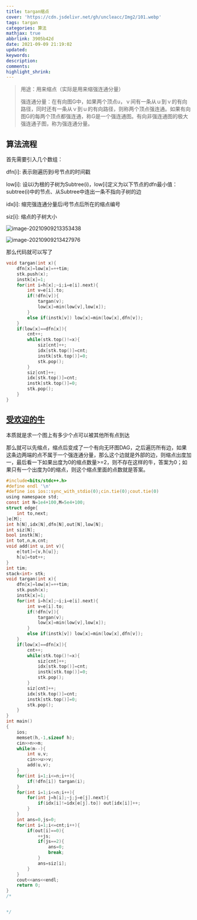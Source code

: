```yaml
---
title: targan缩点
cover: 'https://cdn.jsdelivr.net/gh/uncleacc/Img2/101.webp'
tags: targan
categories: 算法
mathjax: true
abbrlink: 3905b42d
date: 2021-09-09 21:19:02
updated:
keywords:
description:
comments:
highlight_shrink:
---
```


 >

> 用途：用来缩点（实际是用来缩强连通分量）
>
> 强连通分量：在有向图G中，如果两个顶点u，ｖ间有一条从ｕ到ｖ的有向路径，同时还有一条从ｖ到ｕ的有向路径，则称两个顶点强连通。如果有向图G的每两个顶点都强连通，称G是一个强连通图。有向非强连通图的极大强连通子图，称为强连通分量。

## 算法流程

首先需要引入几个数组：

dfn\[i]: 表示刚遍历到i号节点的时间戳

low\[i]: 设以i为根的子树为Subtree(i)，low\[i]定义为以下节点的dfn最小值：subtree(i)中的节点、从Subtree中连出一条不指向子树的边

idx[i]: 缩完强连通分量后i号节点后所在的缩点编号

siz[i]: 缩点的子树大小

![image-20210909213353438](https://cdn.jsdelivr.net/gh/uncleacc/sucai_2/image-20210909213353438.png)

![image-20210909213427976](https://cdn.jsdelivr.net/gh/uncleacc/sucai_2/image-20210909213427976.png)

那么代码就可以写了

```c
void targan(int x){
	dfn[x]=low[x]=++tim;
	stk.push(x);
	instk[x]=1;
	for(int i=h[x];~i;i=e[i].next){
		int v=e[i].to;
		if(!dfn[v]){
			targan(v);
			low[x]=min(low[v],low[x]);
		}
		else if(instk[v]) low[x]=min(low[x],dfn[v]);
	}
	if(low[x]==dfn[x]){
		cnt++;
		while(stk.top()!=x){
			siz[cnt]++;
			idx[stk.top()]=cnt;
			instk[stk.top()]=0;
			stk.pop();
		}
		siz[cnt]++;
		idx[stk.top()]=cnt;
		instk[stk.top()]=0;
		stk.pop();
	}
}
```

## [受欢迎的牛](https://www.acwing.com/problem/content/1176/)

本质就是求一个图上有多少个点可以被其他所有点到达

那么就可以先缩点，缩点后变成了一个有向无环图DAG，之后遍历所有边，如果这条边两端的点不属于一个强连通分量，那么这个边就是外部的边，则缩点出度加一，最后看一下如果出度为0的缩点数量>=2，则不存在这样的牛，答案为0；如果只有一个出度为0的缩点，则这个缩点里面的点数就是答案。

```c
#include<bits/stdc++.h>
#define endl '\n'
#define ios ios::sync_with_stdio(0);cin.tie(0);cout.tie(0) 
using namespace std;
const int N=1e4+100,M=5e4+100;
struct edge{
	int to,next;
}e[M];
int h[N],idx[N],dfn[N],out[N],low[N];
int siz[N];
bool instk[N];
int tot,n,m,cnt;
void add(int u,int v){
	e[tot]={v,h[u]};
	h[u]=tot++;
}
int tim;
stack<int> stk;
void targan(int x){
	dfn[x]=low[x]=++tim;
	stk.push(x);
	instk[x]=1;
	for(int i=h[x];~i;i=e[i].next){
		int v=e[i].to;
		if(!dfn[v]){
			targan(v);
			low[x]=min(low[v],low[x]);
		}
		else if(instk[v]) low[x]=min(low[x],dfn[v]);
	}
	if(low[x]==dfn[x]){
		cnt++;
		while(stk.top()!=x){
			siz[cnt]++;
			idx[stk.top()]=cnt;
			instk[stk.top()]=0;
			stk.pop();
		}
		siz[cnt]++;
		idx[stk.top()]=cnt;
		instk[stk.top()]=0;
		stk.pop();
	}
}
int main()
{
	ios;
	memset(h,-1,sizeof h);
	cin>>n>>m;
	while(m--){
		int u,v;
		cin>>u>>v;
		add(u,v);
	}
	for(int i=1;i<=n;i++){
		if(!dfn[i]) targan(i);
	}
	for(int i=1;i<=n;i++){
		for(int j=h[i];~j;j=e[j].next){
			if(idx[i]!=idx[e[j].to]) out[idx[i]]++;
		}
	}
	int ans=0,js=0;
	for(int i=1;i<=cnt;i++){
		if(out[i]==0){
			++js;
			if(js==2){
				ans=0;
				break;
			}
			ans=siz[i];
		}
	}
	cout<<ans<<endl;
	return 0;
}
/*


*/
```





